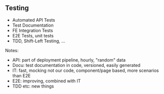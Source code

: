
## Testing

* Automated API Tests
* Test Documentation
* FE Integration Tests
* E2E Tests, unit tests
* TDD, Shift-Left Testing, ...

Notes:
* API: part of deployment pipeline, hourly, "random" data
* Docu: test documentation in code, versioned, easily generated
* IT: fast, mocking not our code, component/page based, more scenarios than E2E
* E2E: improving, combined with IT
* TDD etc: new things
